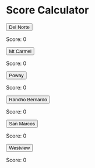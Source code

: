 # Score Calculator

<script>
var clicks = 0;
var counter = 1;
function onClick() {
  clicks += counter;
  counter +=1;
  document.getElementById("clicks").innerHTML = clicks;
};
</script>

<button type="button" onClick="onClick()">Del Norte</button>
<p>Score: <a id="clicks">0</a></p>

<button type="button" onClick="onClick()">Mt Carmel</button>
<p>Score: <a id="clicks">0</a></p>

<button type="button" onClick="onClick()">Poway</button>
<p>Score: <a id="clicks">0</a></p>

<button type="button" onClick="onClick()">Rancho Bernardo</button>
<p>Score: <a id="clicks">0</a></p>

<button type="button" onClick="onClick()">San Marcos</button>
<p>Score: <a id="clicks">0</a></p>

<button type="button" onClick="onClick()">Westview</button>
<p>Score: <a id="clicks">0</a></p>